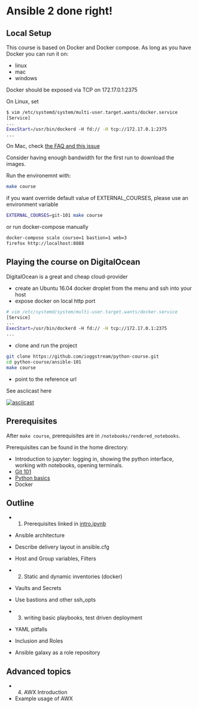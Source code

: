 # Ansible 2 done right!


## Local Setup

This course is based on Docker and Docker compose. As long as you have Docker
you can run it on:

- linux
- mac
- windows

Docker should be exposed via TCP on 172.17.0.1:2375

On Linux, set

```bash
$ vim /etc/systemd/system/multi-user.target.wants/docker.service
[Service]
...
ExecStart=/usr/bin/dockerd -H fd:// -H tcp://172.17.0.1:2375
...
```

On Mac, check [the FAQ and this issue](https://github.com/docker/for-mac/issues/770#issuecomment-252560286)

Consider having enough bandwidth for the first run to download the images.

Run the environemnt with:

```bash
make course
```

if you want override default value of EXTERNAL_COURSES, please use an environment variable

```bash
EXTERNAL_COURSES=git-101 make course
```

or run docker-compose manually

```bash
docker-compose scale course=1 bastion=1 web=3
firefox http://localhost:8888
```

## Playing the course on DigitalOcean

DigitalOcean is a great and cheap cloud-provider

- create an Ubuntu 16.04 docker droplet from the menu and ssh into your host
- expose docker on local http port

```bash
# vim /etc/systemd/system/multi-user.target.wants/docker.service
[Service]
...
ExecStart=/usr/bin/dockerd -H fd:// -H tcp://172.17.0.1:2375
...
```

- clone and run the project

```bash
git clone https://github.com/ioggstream/python-course.git
cd python-course/ansible-101
make course
```

- point to the reference url

See asciicast here

[![asciicast](https://asciinema.org/a/9xqX4akNND7Yc0Q1sTb3ZnEhI.png)](https://asciinema.org/a/9xqX4akNND7Yc0Q1sTb3ZnEhI)

## Prerequisites

After `make course`, prerequisites are in `/notebooks/rendered_notebooks`.

Prerequisites can be found in the home directory:

- Introduction to jupyter: logging in, showing the python interface, working with notebooks, opening terminals.
- [Git 101](https://github.com/ioggstream/python-course/blob/master/git-101/notebooks/01-git.ipynb)
- [Python basics](https://github.com/ioggstream/python-course/blob/master/python-basic/README.md)
- Docker

## Outline

- 1. Prerequisites linked in [intro.ipynb](intro.ipynb)
- Ansible architecture
- Describe delivery layout in ansible.cfg
- Host and Group variables, Filters

- 2. Static and dynamic inventories (docker)
- Vaults and Secrets
- Use bastions and other ssh_opts

- 3. writing basic playbooks, test driven deployment
- YAML pitfalls
- Inclusion and Roles
- Ansible galaxy as a role repository

## Advanced topics

- 4. AWX Introduction
- Example usage of AWX
